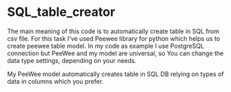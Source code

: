 # SQL_table_creator
The main meaning of this code is to automatically create table in SQL from csv file.
For this task I've used Peewee library for python which helps us to create peewee table model.
In my code as example I use PostgreSQL connection but PeeWee and my model are universal, so You can change the data type settings,
depending on your needs.

My PeeWee model automatically creates table in SQL DB relying on
types of data in columns which you prefer.
